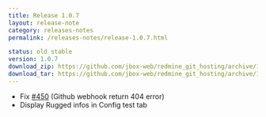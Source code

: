 ```yaml
---
title: Release 1.0.7
layout: release-note
category: releases-notes
permalink: /releases-notes/release-1.0.7.html

status: old stable
version: 1.0.7
download_zip: https://github.com/jbox-web/redmine_git_hosting/archive/1.0.7.zip
download_tar: https://github.com/jbox-web/redmine_git_hosting/archive/1.0.7.tar.gz
---
```


* Fix [#450](https://github.com/jbox-web/redmine_git_hosting/issues/450) (Github webhook return 404 error)
* Display Rugged infos in Config test tab
